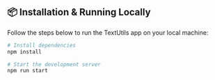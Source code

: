 ## 📦 Installation & Running Locally

Follow the steps below to run the TextUtils app on your local machine:

```bash
# Install dependencies
npm install

# Start the development server
npm run start
```
